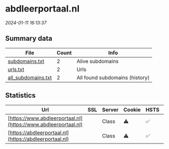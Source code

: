 # abdleerportaal.nl
*2024-01-11 16:13:37*
## Summary data
| File       | Count | Info |
|------------|-------|------|
|[subdomains.txt](/data/abdleerportaal.nl/subdomains.txt)|2|Alive subdomains|
|[urls.txt](/data/abdleerportaal.nl/urls.txt)|2|Urls|
|[all_subdomains.txt](/data/abdleerportaal.nl/all_subdomains.txt)|2|All found subdomains (history)|
## Statistics
| Url | SSL | Server | Cookie | HSTS | CSP | XFO | XXP | RP | Tech |Title |
|------------|-------|------|------|------|------|------|------|------|------|------|
|[https://www.abdleerportaal.nl](https://www.abdleerportaal.nl)| |Class|:warning: |:white_check_mark: |:warning: | |:white_check_mark: |:white_check_mark: |HSTS||
|[https://abdleerportaal.nl](https://abdleerportaal.nl)| |Class|:warning: |:white_check_mark: |:warning: | |:white_check_mark: |:white_check_mark: |HSTS||